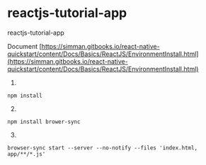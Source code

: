 # reactjs-tutorial-app

reactjs-tutorial-app


Document [https://simman.gitbooks.io/react-native-quickstart/content/Docs/Basics/ReactJS/EnvironmentInstall.html](https://simman.gitbooks.io/react-native-quickstart/content/Docs/Basics/ReactJS/EnvironmentInstall.html)


1.

```
npm install
```

2. 

```
npm install brower-sync
```

3. 

```
browser-sync start --server --no-notify --files 'index.html, app/**/*.js'
```
